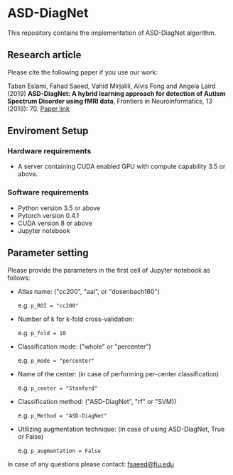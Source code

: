 # ASD-DiagNet
This repository contains the implementation of ASD-DiagNet algorithm.

## Research article 
Please cite the following paper if you use our work: 


Taban Eslami, Fahad Saeed, Vahid Mirjalili, Alvis Fong and Angela Laird (2019) **ASD-DiagNet: A hybrid learning approach for detection of Autism Spectrum Disorder using fMRI data**, Frontiers in Neuroinformatics, 13 (2019): 70. [Paper link](https://www.frontiersin.org/journals/neuroinformatics/articles/10.3389/fninf.2019.00070/full)

## Enviroment Setup
### Hardware requirements
- A server containing CUDA enabled GPU with compute capability 3.5 or above. 

### Software requirements
- Python version 3.5 or above
- Pytorch version 0.4.1
- CUDA version 8 or above
- Jupyter notebook

## Parameter setting
Please provide the parameters in the first cell of Jupyter notebook as follows:

- Atlas name: ("cc200", "aal", or "dosenbach160")

  e.g. `p_ROI = "cc200"`


- Number of k for k-fold cross-validation:

  e.g. `p_fold = 10`


- Classification mode: ("whole" or "percenter")

  e.g. `p_mode = "percenter"`


- Name of the center: (in case of performing per-center classification)

  e.g. `p_center = "Stanford"`


- Classification method: ("ASD-DiagNet", "rf" or "SVM))

  e.g. `p_Method = "ASD-DiagNet"`


- Utilizing augmentation technique: (in case of using ASD-DiagNet, True or False)

  e.g. `p_augmentation = False`
  

In case of any questions please contact: fsaeed@fiu.edu

